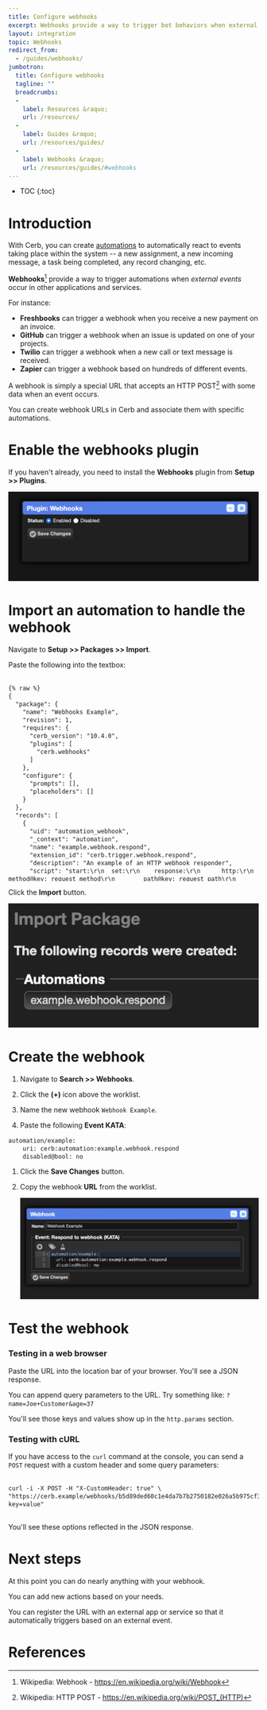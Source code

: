 ```yaml
---
title: Configure webhooks
excerpt: Webhooks provide a way to trigger bot behaviors when external events occur in other applications and services.
layout: integration
topic: Webhooks
redirect_from:
  - /guides/webhooks/
jumbotron:
  title: Configure webhooks
  tagline: ""
  breadcrumbs:
  -
    label: Resources &raquo;
    url: /resources/
  -
    label: Guides &raquo;
    url: /resources/guides/
  -
    label: Webhooks &raquo;
    url: /resources/guides/#webhooks
---
```


* TOC
{:toc}

# Introduction

With Cerb, you can create [automations](/docs/automations/) to automatically react to events taking place within the system -- a new assignment, a new incoming message, a task being completed, any record changing, etc.

**Webhooks**[^webhook] provide a way to trigger automations when _external events_ occur in other applications and services.

For instance:

* **Freshbooks** can trigger a webhook when you receive a new payment on an invoice.
* **GitHub** can trigger a webhook when an issue is updated on one of your projects.
* **Twilio** can trigger a webhook when a new call or text message is received.
* **Zapier** can trigger a webhook based on hundreds of different events.

A webhook is simply a special URL that accepts an HTTP POST[^http-post] with some data when an event occurs.

You can create webhook URLs in Cerb and associate them with specific automations.

# Enable the webhooks plugin

If you haven't already, you need to install the **Webhooks** plugin from **Setup >> Plugins**.

<div class="cerb-screenshot">
<img src="/assets/images/guides/webhooks/configure/enable-plugin.png" class="screenshot">
</div>

# Import an automation to handle the webhook

Navigate to **Setup >> Packages >> Import**.

Paste the following into the textbox:

<pre style="max-height:29.5em;">
<code class="language-json">
{% raw %}
{
  "package": {
    "name": "Webhooks Example",
    "revision": 1,
    "requires": {
      "cerb_version": "10.4.0",
      "plugins": [
        "cerb.webhooks"
      ]
    },
    "configure": {
      "prompts": [],
      "placeholders": []
    }
  },
  "records": [
    {
      "uid": "automation_webhook",
      "_context": "automation",
      "name": "example.webhook.respond",
      "extension_id": "cerb.trigger.webhook.respond",
      "description": "An example of an HTTP webhook responder",
      "script": "start:\r\n  set:\r\n    response:\r\n      http:\r\n        method@key: request_method\r\n        path@key: request_path\r\n        headers@key: request_headers\r\n        params@key: request_params\r\n      client:\r\n        ip@key: request_client_ip\r\n  return:\r\n    status_code: 200\r\n    headers:\r\n      Content-Type: application/json\r\n    body@text: {{response|json_encode|json_pretty}}",
      "policy_kata": "commands:\r\n  "
    }
  ]
}
{% endraw %}
</code>
</pre>

Click the **Import** button.

<div class="cerb-screenshot">
<img src="/assets/images/guides/webhooks/configure/import-success.png" class="screenshot">
</div>

# Create the webhook

1. Navigate to **Search >> Webhooks**.

1. Click the **(+)** icon above the worklist.

1. Name the new webhook `Webhook Example`.

1. Paste the following **Event KATA**:
  ```
  automation/example:
      uri: cerb:automation:example.webhook.respond
      disabled@bool: no
  ```
	
1. Click the **Save Changes** button.

1. Copy the webhook **URL** from the worklist.

	<div class="cerb-screenshot">
	<img src="/assets/images/guides/webhooks/configure/add-webhook.png" class="screenshot">
	</div>
	
# Test the webhook

### Testing in a web browser

Paste the URL into the location bar of your browser.  You'll see a JSON response.

You can append query parameters to the URL.  Try something like: `?name=Joe+Customer&age=37`

You'll see those keys and values show up in the `http.params` section.

### Testing with cURL

If you have access to the `curl` command at the console, you can send a `POST` request with a custom header and some query parameters:

<pre>
<code class="language-bash">
curl -i -X POST -H "X-CustomHeader: true" \
"https://cerb.example/webhooks/b5d89ded60c1e4da7b7b2750182e026a5b975cf3?key=value"
</code>
</pre>

You'll see these options reflected in the JSON response.

# Next steps

At this point you can do nearly anything with your webhook.

You can add new actions based on your needs.

You can register the URL with an external app or service so that it automatically triggers based on an external event.

# References

[^http-post]: Wikipedia: HTTP POST - <https://en.wikipedia.org/wiki/POST_(HTTP)>

[^webhook]: Wikipedia: Webhook - <https://en.wikipedia.org/wiki/Webhook>
